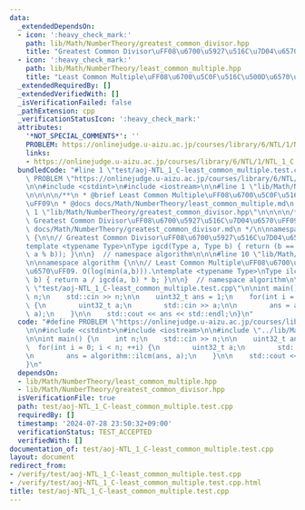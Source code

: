 ```yaml
---
data:
  _extendedDependsOn:
  - icon: ':heavy_check_mark:'
    path: lib/Math/NumberTheory/greatest_common_divisor.hpp
    title: "Greatest Common Divisor\uFF08\u6700\u5927\u516C\u7D04\u6570\uFF09"
  - icon: ':heavy_check_mark:'
    path: lib/Math/NumberTheory/least_common_multiple.hpp
    title: "Least Common Multiple\uFF08\u6700\u5C0F\u516C\u500D\u6570\uFF09"
  _extendedRequiredBy: []
  _extendedVerifiedWith: []
  _isVerificationFailed: false
  _pathExtension: cpp
  _verificationStatusIcon: ':heavy_check_mark:'
  attributes:
    '*NOT_SPECIAL_COMMENTS*': ''
    PROBLEM: https://onlinejudge.u-aizu.ac.jp/courses/library/6/NTL/1/NTL_1_C
    links:
    - https://onlinejudge.u-aizu.ac.jp/courses/library/6/NTL/1/NTL_1_C
  bundledCode: "#line 1 \"test/aoj-NTL_1_C-least_common_multiple.test.cpp\"\n#define\
    \ PROBLEM \"https://onlinejudge.u-aizu.ac.jp/courses/library/6/NTL/1/NTL_1_C\"\
    \n\n#include <cstdint>\n#include <iostream>\n\n#line 1 \"lib/Math/NumberTheory/least_common_multiple.hpp\"\
    \n\n\n\n/**\n * @brief Least Common Multiple\uFF08\u6700\u5C0F\u516C\u500D\u6570\
    \uFF09\n * @docs docs/Math/NumberTheory/least_common_multiple.md\n */\n\n#line\
    \ 1 \"lib/Math/NumberTheory/greatest_common_divisor.hpp\"\n\n\n\n/**\n * @brief\
    \ Greatest Common Divisor\uFF08\u6700\u5927\u516C\u7D04\u6570\uFF09\n * @docs\
    \ docs/Math/NumberTheory/greatest_common_divisor.md\n */\n\nnamespace algorithm\
    \ {\n\n// Greatest Common Divisor\uFF08\u6700\u5927\u516C\u7D04\u6570\uFF09. O(log(min(a,b))).\n\
    template <typename Type>\nType igcd(Type a, Type b) { return (b == 0 ? a : igcd(b,\
    \ a % b)); }\n\n}  // namespace algorithm\n\n\n#line 10 \"lib/Math/NumberTheory/least_common_multiple.hpp\"\
    \n\nnamespace algorithm {\n\n// Least Common Multiple\uFF08\u6700\u5C0F\u516C\u500D\
    \u6570\uFF09. O(log(min(a,b))).\ntemplate <typename Type>\nType ilcm(Type a, Type\
    \ b) { return a / igcd(a, b) * b; }\n\n}  // namespace algorithm\n\n\n#line 7\
    \ \"test/aoj-NTL_1_C-least_common_multiple.test.cpp\"\n\nint main() {\n    int\
    \ n;\n    std::cin >> n;\n\n    uint32_t ans = 1;\n    for(int i = 0; i < n; ++i)\
    \ {\n        uint32_t a;\n        std::cin >> a;\n\n        ans = algorithm::ilcm(ans,\
    \ a);\n    }\n\n    std::cout << ans << std::endl;\n}\n"
  code: "#define PROBLEM \"https://onlinejudge.u-aizu.ac.jp/courses/library/6/NTL/1/NTL_1_C\"\
    \n\n#include <cstdint>\n#include <iostream>\n\n#include \"../lib/Math/NumberTheory/least_common_multiple.hpp\"\
    \n\nint main() {\n    int n;\n    std::cin >> n;\n\n    uint32_t ans = 1;\n  \
    \  for(int i = 0; i < n; ++i) {\n        uint32_t a;\n        std::cin >> a;\n\
    \n        ans = algorithm::ilcm(ans, a);\n    }\n\n    std::cout << ans << std::endl;\n\
    }\n"
  dependsOn:
  - lib/Math/NumberTheory/least_common_multiple.hpp
  - lib/Math/NumberTheory/greatest_common_divisor.hpp
  isVerificationFile: true
  path: test/aoj-NTL_1_C-least_common_multiple.test.cpp
  requiredBy: []
  timestamp: '2024-07-28 23:50:32+09:00'
  verificationStatus: TEST_ACCEPTED
  verifiedWith: []
documentation_of: test/aoj-NTL_1_C-least_common_multiple.test.cpp
layout: document
redirect_from:
- /verify/test/aoj-NTL_1_C-least_common_multiple.test.cpp
- /verify/test/aoj-NTL_1_C-least_common_multiple.test.cpp.html
title: test/aoj-NTL_1_C-least_common_multiple.test.cpp
---
```

